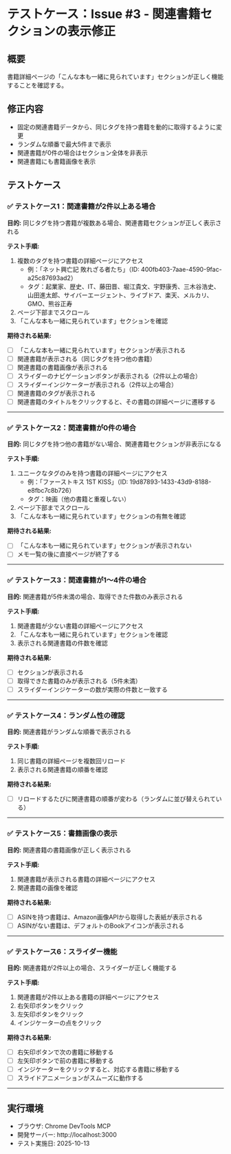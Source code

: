 # テストケース：Issue #3 - 関連書籍セクションの表示修正

## 概要
書籍詳細ページの「こんな本も一緒に見られています」セクションが正しく機能することを確認する。

## 修正内容
- 固定の関連書籍データから、同じタグを持つ書籍を動的に取得するように変更
- ランダムな順番で最大5件まで表示
- 関連書籍が0件の場合はセクション全体を非表示
- 関連書籍にも書籍画像を表示

## テストケース

### ✅ テストケース1：関連書籍が2件以上ある場合
**目的:** 同じタグを持つ書籍が複数ある場合、関連書籍セクションが正しく表示される

**テスト手順:**
1. 複数のタグを持つ書籍の詳細ページにアクセス
   - 例：「ネット興亡記 敗れざる者たち」（ID: 400fb403-7aae-4590-9fac-a25c87693ad2）
   - タグ：起業家、歴史、IT、藤田晋、堀江貴文、宇野康秀、三木谷浩史、山田進太郎、サイバーエージェント、ライブドア、楽天、メルカリ、GMO、熊谷正寿
2. ページ下部までスクロール
3. 「こんな本も一緒に見られています」セクションを確認

**期待される結果:**
- [ ] 「こんな本も一緒に見られています」セクションが表示される
- [ ] 関連書籍が表示される（同じタグを持つ他の書籍）
- [ ] 関連書籍の書籍画像が表示される
- [ ] スライダーのナビゲーションボタンが表示される（2件以上の場合）
- [ ] スライダーインジケーターが表示される（2件以上の場合）
- [ ] 関連書籍のタグが表示される
- [ ] 関連書籍のタイトルをクリックすると、その書籍の詳細ページに遷移する

---

### ✅ テストケース2：関連書籍が0件の場合
**目的:** 同じタグを持つ他の書籍がない場合、関連書籍セクションが非表示になる

**テスト手順:**
1. ユニークなタグのみを持つ書籍の詳細ページにアクセス
   - 例：「ファーストキス 1ST KISS」（ID: 19d87893-1433-43d9-8188-e8fbc7c8b726）
   - タグ：映画（他の書籍と重複しない）
2. ページ下部までスクロール
3. 「こんな本も一緒に見られています」セクションの有無を確認

**期待される結果:**
- [ ] 「こんな本も一緒に見られています」セクションが表示されない
- [ ] メモ一覧の後に直接ページが終了する

---

### ✅ テストケース3：関連書籍が1〜4件の場合
**目的:** 関連書籍が5件未満の場合、取得できた件数のみ表示される

**テスト手順:**
1. 関連書籍が少ない書籍の詳細ページにアクセス
2. 「こんな本も一緒に見られています」セクションを確認
3. 表示される関連書籍の件数を確認

**期待される結果:**
- [ ] セクションが表示される
- [ ] 取得できた書籍のみが表示される（5件未満）
- [ ] スライダーインジケーターの数が実際の件数と一致する

---

### ✅ テストケース4：ランダム性の確認
**目的:** 関連書籍がランダムな順番で表示される

**テスト手順:**
1. 同じ書籍の詳細ページを複数回リロード
2. 表示される関連書籍の順番を確認

**期待される結果:**
- [ ] リロードするたびに関連書籍の順番が変わる（ランダムに並び替えられている）

---

### ✅ テストケース5：書籍画像の表示
**目的:** 関連書籍の書籍画像が正しく表示される

**テスト手順:**
1. 関連書籍が表示される書籍の詳細ページにアクセス
2. 関連書籍の画像を確認

**期待される結果:**
- [ ] ASINを持つ書籍は、Amazon画像APIから取得した表紙が表示される
- [ ] ASINがない書籍は、デフォルトのBookアイコンが表示される

---

### ✅ テストケース6：スライダー機能
**目的:** 関連書籍が2件以上の場合、スライダーが正しく機能する

**テスト手順:**
1. 関連書籍が2件以上ある書籍の詳細ページにアクセス
2. 右矢印ボタンをクリック
3. 左矢印ボタンをクリック
4. インジケーターの点をクリック

**期待される結果:**
- [ ] 右矢印ボタンで次の書籍に移動する
- [ ] 左矢印ボタンで前の書籍に移動する
- [ ] インジケーターをクリックすると、対応する書籍に移動する
- [ ] スライドアニメーションがスムーズに動作する

---

## 実行環境
- ブラウザ: Chrome DevTools MCP
- 開発サーバー: http://localhost:3000
- テスト実施日: 2025-10-13

